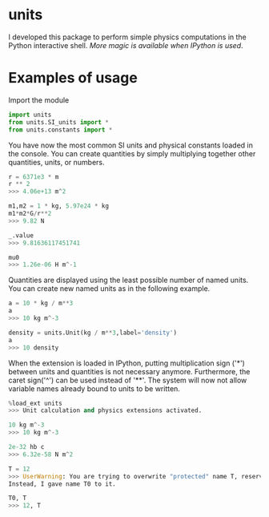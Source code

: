 # units
I developed this package to perform simple physics computations in the Python interactive shell. *More magic is available when IPython is used*.
# Examples of usage
Import the module
```Python
import units
from units.SI_units import *
from units.constants import *
```
You have now the most common SI units and physical constants loaded in the console. You can create quantities by simply multiplying together other quantities, units, or numbers.
```Python
r = 6371e3 * m
r ** 2
>>> 4.06e+13 m^2

m1,m2 = 1 * kg, 5.97e24 * kg
m1*m2*G/r**2
>>> 9.82 N

_.value
>>> 9.81636117451741

mu0
>>> 1.26e-06 H m^-1
```
Quantities are displayed using the least possible number of named units. You can create new named units as in the following example.
```Python
a = 10 * kg / m**3
a
>>> 10 kg m^-3

density = units.Unit(kg / m**3,label='density')
a
>>> 10 density
```

When the extension is loaded in IPython, putting multiplication sign ('*') between units and quantities is not necessary anymore. Furthermore, the caret sign('^') can be used instead of '**'. The system will now not allow variable names already bound to units to be written.
```Python
%load_ext units
>>> Unit calculation and physics extensions activated.

10 kg m^-3
>>> 10 kg m^-3

2e-32 hb c
>>> 6.32e-58 N m^2

T = 12
>>> UserWarning: You are trying to overwrite "protected" name T, reserved for units.
Instead, I gave name T0 to it.

T0, T
>>> 12, T
```
